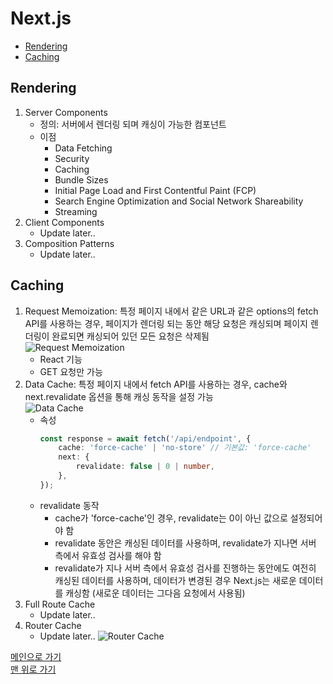# Next.js

* [Rendering](#rendering)
* [Caching](#caching)

## Rendering
1. Server Components
    - 정의: 서버에서 렌더링 되며 캐싱이 가능한 컴포넌트
    - 이점
        - Data Fetching
        - Security
        - Caching
        - Bundle Sizes
        - Initial Page Load and First Contentful Paint (FCP)
        - Search Engine Optimization and Social Network Shareability
        - Streaming
1. Client Components
    - Update later..
1. Composition Patterns
    - Update later..

## Caching
1. Request Memoization: 특정 페이지 내에서 같은 URL과 같은 options의 fetch API를 사용하는 경우, 페이지가 렌더링 되는 동안 해당 요청은 캐싱되며 페이지 렌더링이 완료되면 캐싱되어 있던 모든 요청은 삭제됨  
![Request Memoization](./assets/img/request-memoization.avif)
    - React 기능
    - GET 요청만 가능
1. Data Cache: 특정 페이지 내에서 fetch API를 사용하는 경우, cache와 next.revalidate 옵션을 통해 캐싱 동작을 설정 가능  
![Data Cache](./assets/img/data-cache.avif)
    - 속성
        ```typescript
        const response = await fetch('/api/endpoint', {
            cache: 'force-cache' | 'no-store' // 기본값: 'force-cache'
            next: {
                revalidate: false | 0 | number,
            },
        });
        ```
    - revalidate 동작
        - cache가 'force-cache'인 경우, revalidate는 0이 아닌 값으로 설정되어야 함
        - revalidate 동안은 캐싱된 데이터를 사용하며, revalidate가 지나면 서버 측에서 유효성 검사를 해야 함
        - revalidate가 지나 서버 측에서 유효성 검사를 진행하는 동안에도 여전히 캐싱된 데이터를 사용하며, 데이터가 변경된 경우 Next.js는 새로운 데이터를 캐싱함 (새로운 데이터는 그다음 요청에서 사용됨)
1. Full Route Cache
    - Update later..
1. Router Cache
    - Update later..
![Router Cache](./assets/img/router-cache.avif)

[메인으로 가기](https://github.com/sekhyuni/frontend-basic-concept)</br>
[맨 위로 가기](#nextjs-app-router)